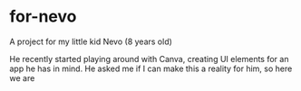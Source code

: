 # for-nevo
A project for my little kid Nevo (8 years old)

He recently started playing around with Canva, creating UI elements for an app he has in mind.
He asked me if I can make this a reality for him, so here we are

